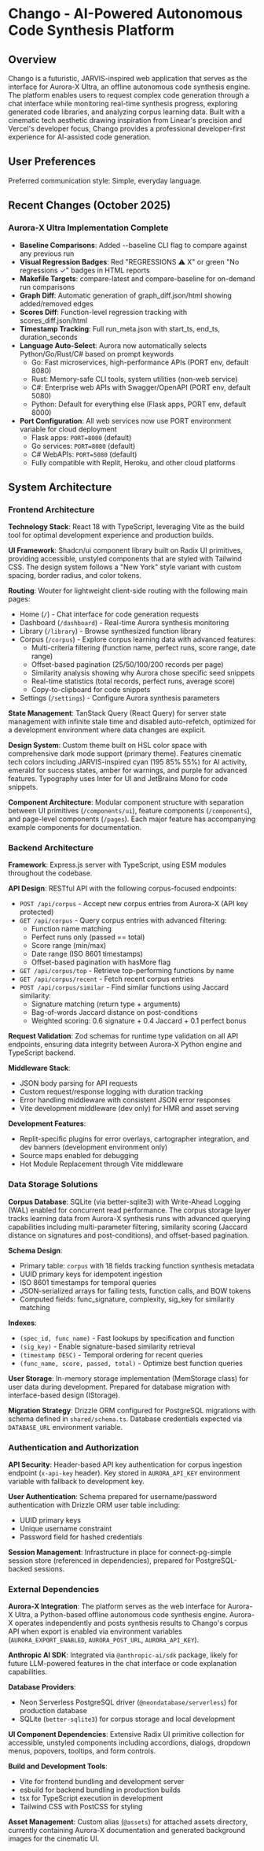 # Chango - AI-Powered Autonomous Code Synthesis Platform

## Overview

Chango is a futuristic, JARVIS-inspired web application that serves as the interface for Aurora-X Ultra, an offline autonomous code synthesis engine. The platform enables users to request complex code generation through a chat interface while monitoring real-time synthesis progress, exploring generated code libraries, and analyzing corpus learning data. Built with a cinematic tech aesthetic drawing inspiration from Linear's precision and Vercel's developer focus, Chango provides a professional developer-first experience for AI-assisted code generation.

## User Preferences

Preferred communication style: Simple, everyday language.

## Recent Changes (October 2025)

### Aurora-X Ultra Implementation Complete
- **Baseline Comparisons**: Added --baseline CLI flag to compare against any previous run
- **Visual Regression Badges**: Red "REGRESSIONS ⚠ X" or green "No regressions ✓" badges in HTML reports
- **Makefile Targets**: compare-latest and compare-baseline for on-demand run comparisons
- **Graph Diff**: Automatic generation of graph_diff.json/html showing added/removed edges
- **Scores Diff**: Function-level regression tracking with scores_diff.json/html
- **Timestamp Tracking**: Full run_meta.json with start_ts, end_ts, duration_seconds
- **Language Auto-Select**: Aurora now automatically selects Python/Go/Rust/C# based on prompt keywords
  - Go: Fast microservices, high-performance APIs (PORT env, default 8080)
  - Rust: Memory-safe CLI tools, system utilities (non-web service)
  - C#: Enterprise web APIs with Swagger/OpenAPI (PORT env, default 5080)
  - Python: Default for everything else (Flask apps, PORT env, default 8000)
- **Port Configuration**: All web services now use PORT environment variable for cloud deployment
  - Flask apps: `PORT=8000` (default)
  - Go services: `PORT=8080` (default)
  - C# WebAPIs: `PORT=5080` (default)
  - Fully compatible with Replit, Heroku, and other cloud platforms

## System Architecture

### Frontend Architecture

**Technology Stack**: React 18 with TypeScript, leveraging Vite as the build tool for optimal development experience and production builds.

**UI Framework**: Shadcn/ui component library built on Radix UI primitives, providing accessible, unstyled components that are styled with Tailwind CSS. The design system follows a "New York" style variant with custom spacing, border radius, and color tokens.

**Routing**: Wouter for lightweight client-side routing with the following main pages:
- Home (`/`) - Chat interface for code generation requests
- Dashboard (`/dashboard`) - Real-time Aurora synthesis monitoring
- Library (`/library`) - Browse synthesized function library
- Corpus (`/corpus`) - Explore corpus learning data with advanced features:
  - Multi-criteria filtering (function name, perfect runs, score range, date range)
  - Offset-based pagination (25/50/100/200 records per page)
  - Similarity analysis showing why Aurora chose specific seed snippets
  - Real-time statistics (total records, perfect runs, average score)
  - Copy-to-clipboard for code snippets
- Settings (`/settings`) - Configure Aurora synthesis parameters

**State Management**: TanStack Query (React Query) for server state management with infinite stale time and disabled auto-refetch, optimized for a development environment where data changes are explicit.

**Design System**: Custom theme built on HSL color space with comprehensive dark mode support (primary theme). Features cinematic tech colors including JARVIS-inspired cyan (195 85% 55%) for AI activity, emerald for success states, amber for warnings, and purple for advanced features. Typography uses Inter for UI and JetBrains Mono for code snippets.

**Component Architecture**: Modular component structure with separation between UI primitives (`/components/ui`), feature components (`/components`), and page-level components (`/pages`). Each major feature has accompanying example components for documentation.

### Backend Architecture

**Framework**: Express.js server with TypeScript, using ESM modules throughout the codebase.

**API Design**: RESTful API with the following corpus-focused endpoints:
- `POST /api/corpus` - Accept new corpus entries from Aurora-X (API key protected)
- `GET /api/corpus` - Query corpus entries with advanced filtering:
  - Function name matching
  - Perfect runs only (passed == total)
  - Score range (min/max)
  - Date range (ISO 8601 timestamps)
  - Offset-based pagination with hasMore flag
- `GET /api/corpus/top` - Retrieve top-performing functions by name
- `GET /api/corpus/recent` - Fetch recent corpus entries
- `POST /api/corpus/similar` - Find similar functions using Jaccard similarity:
  - Signature matching (return type + arguments)
  - Bag-of-words Jaccard distance on post-conditions
  - Weighted scoring: 0.6 signature + 0.4 Jaccard + 0.1 perfect bonus

**Request Validation**: Zod schemas for runtime type validation on all API endpoints, ensuring data integrity between Aurora-X Python engine and TypeScript backend.

**Middleware Stack**:
- JSON body parsing for API requests
- Custom request/response logging with duration tracking
- Error handling middleware with consistent JSON error responses
- Vite development middleware (dev only) for HMR and asset serving

**Development Features**: 
- Replit-specific plugins for error overlays, cartographer integration, and dev banners (development environment only)
- Source maps enabled for debugging
- Hot Module Replacement through Vite middleware

### Data Storage Solutions

**Corpus Database**: SQLite (via better-sqlite3) with Write-Ahead Logging (WAL) enabled for concurrent read performance. The corpus storage layer tracks learning data from Aurora-X synthesis runs with advanced querying capabilities including multi-parameter filtering, similarity scoring (Jaccard distance on signatures and post-conditions), and offset-based pagination.

**Schema Design**: 
- Primary table: `corpus` with 18 fields tracking function synthesis metadata
- UUID primary keys for idempotent ingestion
- ISO 8601 timestamps for temporal queries
- JSON-serialized arrays for failing tests, function calls, and BOW tokens
- Computed fields: func_signature, complexity, sig_key for similarity matching

**Indexes**:
- `(spec_id, func_name)` - Fast lookups by specification and function
- `(sig_key)` - Enable signature-based similarity retrieval
- `(timestamp DESC)` - Temporal ordering for recent queries
- `(func_name, score, passed, total)` - Optimize best function queries

**User Storage**: In-memory storage implementation (MemStorage class) for user data during development. Prepared for database migration with interface-based design (IStorage).

**Migration Strategy**: Drizzle ORM configured for PostgreSQL migrations with schema defined in `shared/schema.ts`. Database credentials expected via `DATABASE_URL` environment variable.

### Authentication and Authorization

**API Security**: Header-based API key authentication for corpus ingestion endpoint (`x-api-key` header). Key stored in `AURORA_API_KEY` environment variable with fallback to development key.

**User Authentication**: Schema prepared for username/password authentication with Drizzle ORM user table including:
- UUID primary keys
- Unique username constraint
- Password field for hashed credentials

**Session Management**: Infrastructure in place for connect-pg-simple session store (referenced in dependencies), prepared for PostgreSQL-backed sessions.

### External Dependencies

**Aurora-X Integration**: The platform serves as the web interface for Aurora-X Ultra, a Python-based offline autonomous code synthesis engine. Aurora-X operates independently and posts synthesis results to Chango's corpus API when export is enabled via environment variables (`AURORA_EXPORT_ENABLED`, `AURORA_POST_URL`, `AURORA_API_KEY`).

**Anthropic AI SDK**: Integrated via `@anthropic-ai/sdk` package, likely for future LLM-powered features in the chat interface or code explanation capabilities.

**Database Providers**:
- Neon Serverless PostgreSQL driver (`@neondatabase/serverless`) for production database
- SQLite (`better-sqlite3`) for corpus storage and local development

**UI Component Dependencies**: Extensive Radix UI primitive collection for accessible, unstyled components including accordions, dialogs, dropdown menus, popovers, tooltips, and form controls.

**Build and Development Tools**:
- Vite for frontend bundling and development server
- esbuild for backend bundling in production builds
- tsx for TypeScript execution in development
- Tailwind CSS with PostCSS for styling

**Asset Management**: Custom alias (`@assets`) for attached assets directory, currently containing Aurora-X documentation and generated background images for the cinematic UI.